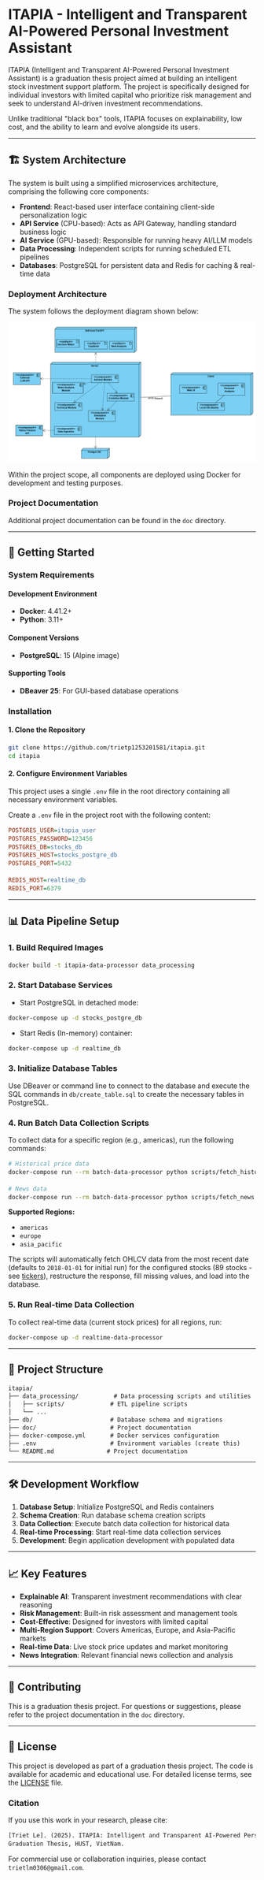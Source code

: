 # ITAPIA - Intelligent and Transparent AI-Powered Personal Investment Assistant

ITAPIA (Intelligent and Transparent AI-Powered Personal Investment Assistant) is a graduation thesis project aimed at building an intelligent stock investment support platform. The project is specifically designed for individual investors with limited capital who prioritize risk management and seek to understand AI-driven investment recommendations.

Unlike traditional "black box" tools, ITAPIA focuses on explainability, low cost, and the ability to learn and evolve alongside its users.

---

## 🏗️ System Architecture

The system is built using a simplified microservices architecture, comprising the following core components:

- **Frontend**: React-based user interface containing client-side personalization logic
- **API Service** (CPU-based): Acts as API Gateway, handling standard business logic
- **AI Service** (GPU-based): Responsible for running heavy AI/LLM models
- **Data Processing**: Independent scripts for running scheduled ETL pipelines
- **Databases**: PostgreSQL for persistent data and Redis for caching & real-time data

### Deployment Architecture

The system follows the deployment diagram shown below:

![Deployment Architecture](doc/ITAPIA_deployment.png)

Within the project scope, all components are deployed using Docker for development and testing purposes.

### Project Documentation

Additional project documentation can be found in the `doc` directory.

---

## 🚀 Getting Started

### System Requirements

#### Development Environment
- **Docker**: 4.41.2+
- **Python**: 3.11+

#### Component Versions
- **PostgreSQL**: 15 (Alpine image)

#### Supporting Tools
- **DBeaver 25**: For GUI-based database operations

### Installation

#### 1. Clone the Repository
```bash
git clone https://github.com/trietp1253201581/itapia.git
cd itapia
```

#### 2. Configure Environment Variables
This project uses a single `.env` file in the root directory containing all necessary environment variables.

Create a `.env` file in the project root with the following content:
```ini
POSTGRES_USER=itapia_user
POSTGRES_PASSWORD=123456
POSTGRES_DB=stocks_db
POSTGRES_HOST=stocks_postgre_db
POSTGRES_PORT=5432

REDIS_HOST=realtime_db
REDIS_PORT=6379
```

---

## 📊 Data Pipeline Setup

### 1. Build Required Images
```bash
docker build -t itapia-data-processor data_processing
```

### 2. Start Database Services
- Start PostgreSQL in detached mode:
```bash
docker-compose up -d stocks_postgre_db
```

- Start Redis (In-memory) container:
```bash
docker-compose up -d realtime_db
```

### 3. Initialize Database Tables
Use DBeaver or command line to connect to the database and execute the SQL commands in `db/create_table.sql` to create the necessary tables in PostgreSQL.

### 4. Run Batch Data Collection Scripts
To collect data for a specific region (e.g., americas), run the following commands:

```bash
# Historical price data
docker-compose run --rm batch-data-processor python scripts/fetch_history.py americas

# News data
docker-compose run --rm batch-data-processor python scripts/fetch_news.py americas
```

**Supported Regions:**
- `americas`
- `europe` 
- `asia_pacific`

The scripts will automatically fetch OHLCV data from the most recent date (defaults to `2018-01-01` for initial run) for the configured stocks (89 stocks - see [tickers](data_processing/scripts/utils.py)), restructure the response, fill missing values, and load into the database.

### 5. Run Real-time Data Collection
To collect real-time data (current stock prices) for all regions, run:
```bash
docker-compose up -d realtime-data-processor
```

---

## 🔧 Project Structure

```
itapia/
├── data_processing/          # Data processing scripts and utilities
│   ├── scripts/             # ETL pipeline scripts
│   └── ...
├── db/                      # Database schema and migrations
├── doc/                     # Project documentation
├── docker-compose.yml       # Docker services configuration
├── .env                     # Environment variables (create this)
└── README.md               # Project documentation
```

---

## 🛠️ Development Workflow

1. **Database Setup**: Initialize PostgreSQL and Redis containers
2. **Schema Creation**: Run database schema creation scripts
3. **Data Collection**: Execute batch data collection for historical data
4. **Real-time Processing**: Start real-time data collection services
5. **Development**: Begin application development with populated data

---

## 📈 Key Features

- **Explainable AI**: Transparent investment recommendations with clear reasoning
- **Risk Management**: Built-in risk assessment and management tools
- **Cost-Effective**: Designed for investors with limited capital
- **Multi-Region Support**: Covers Americas, Europe, and Asia-Pacific markets
- **Real-time Data**: Live stock price updates and market monitoring
- **News Integration**: Relevant financial news collection and analysis

---

## 🤝 Contributing

This is a graduation thesis project. For questions or suggestions, please refer to the project documentation in the `doc` directory.

---

## 📄 License

This project is developed as part of a graduation thesis project. The code is available for academic and educational use. For detailed license terms, see the [LICENSE](LICENSE) file.

### Citation
If you use this work in your research, please cite:
```txt
[Triet Le]. (2025). ITAPIA: Intelligent and Transparent AI-Powered Personal Investment Assistant. 
Graduation Thesis, HUST, VietNam.
```
For commercial use or collaboration inquiries, please contact `trietlm0306@gmail.com`.


